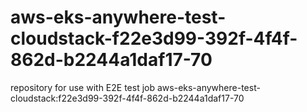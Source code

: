 # aws-eks-anywhere-test-cloudstack-f22e3d99-392f-4f4f-862d-b2244a1daf17-70
repository for use with E2E test job aws-eks-anywhere-test-cloudstack:f22e3d99-392f-4f4f-862d-b2244a1daf17-70
